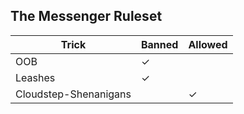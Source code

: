 ## The Messenger Ruleset

| Trick                 | Banned | Allowed |
|-----------------------|--------|---------|
| OOB                   | ✓      |         |
| Leashes               | ✓      |         |
| Cloudstep-Shenanigans |        | ✓       |